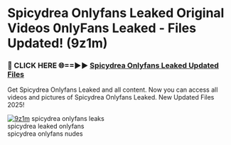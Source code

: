 # Spicydrea Onlyfans Leaked Original Videos 0nlyFans Leaked - Files Updated! (9z1m)

<h3>🔴 CLICK HERE 🌐==►► <a href="https://tinyurl.com/ms9xzufz" rel="nofollow">Spicydrea Onlyfans Leaked Updated Files</a></h3>

Get Spicydrea Onlyfans Leaked and all content. Now you can access all videos and pictures of Spicydrea Onlyfans Leaked. New Updated Files 2025!

[![9z1m](https://i.imgur.com/ppqm5kG.gif)](https://tinyurl.com/ms9xzufz)
spicydrea onlyfans leaks<br>
spicydrea leaked onlyfans<br>
spicydrea onlyfans nudes